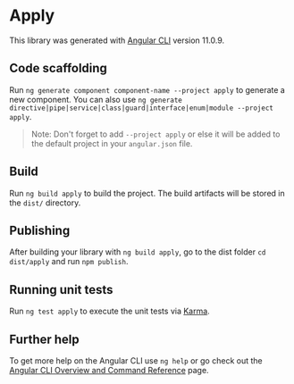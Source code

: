 # Apply

This library was generated with [Angular CLI](https://github.com/angular/angular-cli) version 11.0.9.

## Code scaffolding

Run `ng generate component component-name --project apply` to generate a new component. You can also use `ng generate directive|pipe|service|class|guard|interface|enum|module --project apply`.
> Note: Don't forget to add `--project apply` or else it will be added to the default project in your `angular.json` file. 

## Build

Run `ng build apply` to build the project. The build artifacts will be stored in the `dist/` directory.

## Publishing

After building your library with `ng build apply`, go to the dist folder `cd dist/apply` and run `npm publish`.

## Running unit tests

Run `ng test apply` to execute the unit tests via [Karma](https://karma-runner.github.io).

## Further help

To get more help on the Angular CLI use `ng help` or go check out the [Angular CLI Overview and Command Reference](https://angular.io/cli) page.
